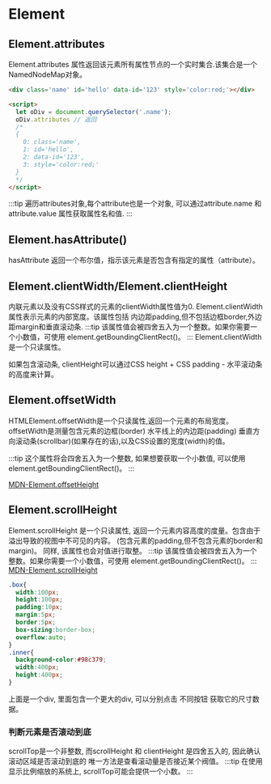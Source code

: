 # Element

## Element.attributes

  Element.attributes 属性返回该元素所有属性节点的一个实时集合.该集合是一个NamedNodeMap对象。
```html
<div class='name' id='hello' data-id='123' style='color:red;'></div>

<script>
  let oDiv = document.querySelector('.name');
  oDiv.attributes // 返回
  /*
  {
    0: class='name',
    1: id='hello',
    2: data-id='123',
    3: style='color:red;'
  }
  */
</script>
```

<JavaScript-Attribute/>

:::tip
遍历attributes对象,每个attribute也是一个对象, 可以通过attribute.name 和 attribute.value 属性获取属性名和值.
:::

## Element.hasAttribute()

  hasAttribute 返回一个布尔值，指示该元素是否包含有指定的属性（attribute）。

## Element.clientWidth/Element.clientHeight

  内联元素以及没有CSS样式的元素的clientWidth属性值为0. Element.clientWidth属性表示元素的内部宽度。该属性包括
  内边距padding,但不包括边框border,外边距margin和垂直滚动条.
:::tip
该属性值会被四舍五入为一个整数。如果你需要一个小数值，可使用 element.getBoundingClientRect()。
:::
  Element.clientWidth是一个只读属性。

  如果包含滚动条, clientHeight可以通过CSS height + CSS padding - 水平滚动条的高度来计算。

## Element.offsetWidth

  HTMLElement.offsetWidth是一个只读属性,返回一个元素的布局宽度。 offsetWidth是测量包含元素的边框(border)
  水平线上的内边距(padding) 垂直方向滚动条(scrollbar)(如果存在的话),以及CSS设置的宽度(width)的值。

:::tip
这个属性将会四舍五入为一个整数, 如果想要获取一个小数值, 可以使用element.getBoundingClientRect()。
:::

[MDN-Element.offsetHeight](https://developer.mozilla.org/zh-CN/docs/Web/API/HTMLElement/offsetWidth)

## Element.scrollHeight

  Element.scrollHeight 是一个只读属性, 返回一个元素内容高度的度量。包含由于溢出导致的视图中不可见的内容。
  (包含元素的padding,但不包含元素的border和margin)。
  同样, 该属性也会对值进行取整。
:::tip
该属性值会被四舍五入为一个整数。如果你需要一个小数值，可使用 element.getBoundingClientRect()。
:::
[MDN-Element.scrollHeight](https://developer.mozilla.org/zh-CN/docs/Web/API/Element/scrollHeight)

```css
.box{
  width:100px;
  height:100px;
  padding:10px;
  margin:5px;
  border:5px;
  box-sizing:border-box;
  overflow:auto;
}
.inner{
  background-color:#98c379;
  width:400px;
  height:400px;
}
```

<JavaScript-BoxSize/>

上面是一个div, 里面包含一个更大的div, 可以分别点击 不同按钮 获取它的尺寸数据。

### 判断元素是否滚动到底

  scrollTop是一个非整数, 而scrollHeight 和 clientHeight 是四舍五入的, 因此确认滚动区域是否滚动到底的
  唯一方法是查看滚动量是否接近某个阀值。
:::tip
  在使用显示比例缩放的系统上, scrollTop可能会提供一个小数。
:::
<JavaScript-ScrollBottom/>
